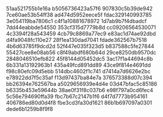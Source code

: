 51aa521755b1e16a
b5056736423a57f6
907830c5b39de942
7ce60ae53b54ff38
ad474d5952eece5f
fdac329140993785
3e054119ba7806c1
c4f1a10881678972
1d7ab9b7f4dbadcf
7dd44eabbde54550
353cf315d7779b8d
cc09206564530071
4c3394f28a543459
4cb79c8869a77ec9
e83ac1d74ae92dbd
d4fa9048fc110e27
28f1ea130dad7041
fdade362567b7518
4b6d63785f9dcd2d
52f447e035f323d5
b837588c5fe27844
55427cee8e08ab56
c8f49abdf680b64d
29ce8250db9570dc
2848046510efb822
45f8144d05452dc5
3ac17f1a44694c8b
6b331a13192963b1
435a49fcd891dd89
43ce9f814e4691dd
f98c80efc09d5ebb
514dbc4602f1c741
d7414a7d6626e2bc
e78922dd7f5c35af
f13d97437ba84e7a
376573388d07c394
bb26394e762567ba
a5029656939e4d4e
03d47bfac5c85186
b6335b453e59644b
38ae0f31f8c037b6
e98f797a0cd6fec4
5c56e794690ffa39
fbc7b67c2147b1f6
d4f7d7773b954161
406786ed80d0d4f8
fbe3cd3fa30d1621
86b1b697097a0301
dede6b1259b8f9f8
